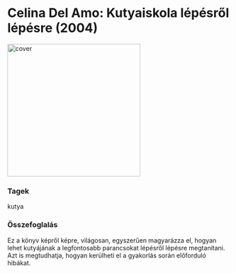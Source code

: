 # <a name="id_1">Celina Del Amo: Kutyaiskola ​lépésről lépésre (2004)</a>
<img src="???/raw/main/Celina%20Del%20Amo/Kutyaiskola%20%20lepesrol%20lepesre%20%281%29/cover.jpg" alt="cover" width="300"/>

### Tagek
kutya

### Összefoglalás
<div>
<p>Ez ​a könyv képről képre, világosan, egyszerűen magyarázza el, hogyan lehet kutyájának a legfontosabb parancsokat lépésről lépésre megtanítani. Azt is megtudhatja, hogyan kerülheti el a gyakorlás során előforduló hibákat.</p></div>


